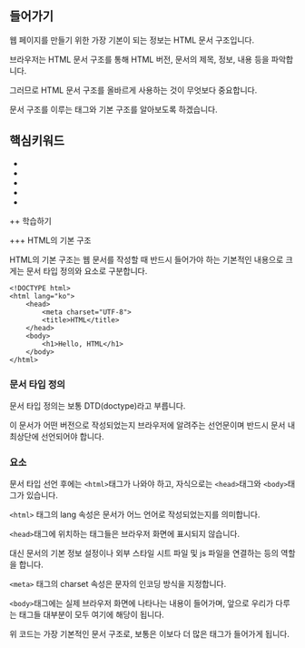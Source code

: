 
## 들어가기

웹 페이지를 만들기 위한 가장 기본이 되는 정보는 HTML 문서 구조입니다.

브라우저는 HTML 문서 구조를 통해 HTML 버전, 문서의 제목, 정보, 내용 등을 파악합니다.  

그러므로 HTML 문서 구조를 올바르게 사용하는 것이 무엇보다 중요합니다. 

문서 구조를 이루는 태그와 기본 구조를 알아보도록 하겠습니다.

## 핵심키워드

+ <!doctype> 
+ <html> 
+ <head> 
+ <body> 
+ <meta> 

++ 학습하기

+++ HTML의 기본 구조

HTML의 기본 구조는 웹 문서를 작성할 때 반드시 들어가야 하는 기본적인 내용으로 크게는 문서 타입 정의와 <html>요소로 구분합니다.

```
<!DOCTYPE html>
<html lang="ko">
    <head>
        <meta charset="UTF-8">
        <title>HTML</title>
    </head>
    <body>
        <h1>Hello, HTML</h1>
    </body>
</html>
```

### 문서 타입 정의
문서 타입 정의는 보통 DTD(doctype)라고 부릅니다.

이 문서가 어떤 버전으로 작성되었는지 브라우저에 알려주는 선언문이며 반드시 문서 내 최상단에 선언되어야 합니다.

### <html> 요소

문서 타입 선언 후에는 ```<html>```태그가 나와야 하고, 자식으로는 ```<head>```태그와 ```<body>```태그가 있습니다.

```<html>``` 태그의 lang 속성은 문서가 어느 언어로 작성되었는지를 의미합니다.

```<head>```태그에 위치하는 태그들은 브라우저 화면에 표시되지 않습니다.

대신 문서의 기본 정보 설정이나 외부 스타일 시트 파일 및 js 파일을 연결하는 등의 역할을 합니다.

```<meta>``` 태그의 charset 속성은 문자의 인코딩 방식을 지정합니다.

```<body>```태그에는 실제 브라우저 화면에 나타나는 내용이 들어가며, 앞으로 우리가 다루는 태그들 대부분이 모두 여기에 해당이 됩니다.

위 코드는 가장 기본적인 문서 구조로, 보통은 이보다 더 많은 태그가 들어가게 됩니다.




